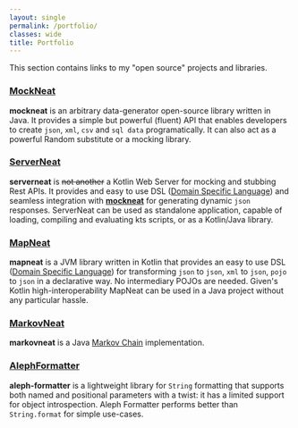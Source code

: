 ```yaml
---
layout: single
permalink: /portfolio/
classes: wide
title: Portfolio
---
```


This section contains links to my "open source" projects and libraries. 

### [MockNeat](https://www.mockneat.com/)

**mockneat** is an arbitrary data-generator open-source library written in Java. It provides a simple but powerful (fluent) API that enables developers to create `json`, `xml`, `csv` and `sql data` programatically. It can also act as a powerful Random substitute or a mocking library.

### [ServerNeat](https://github.com/nomemory/serverneat)

**serverneat** is ~~not another~~ a Kotlin Web Server for mocking and stubbing Rest APIs. It provides and easy to use DSL ([Domain Specific Language](https://en.wikipedia.org/wiki/Domain-specific_language?oldformat=true)) and seamless integration with [**mockneat**](https://www.mockneat.com/) for generating dynamic `json` responses. ServerNeat can be used as standalone application, capable of loading, compiling and evaluating kts scripts, or as a Kotlin/Java library.

### [MapNeat](https://github.com/nomemory/mapneat)

**mapneat** is a JVM library written in Kotlin that provides an easy to use DSL ([Domain Specific Language](https://en.wikipedia.org/wiki/Domain-specific_language?oldformat=true)) for transforming `json` to `json`, `xml` to `json`, `pojo` to `json` in a declarative way. No intermediary POJOs are needed. Given's Kotlin high-interoperability MapNeat can be used in a Java project without any particular hassle.

### [MarkovNeat](https://github.com/nomemory/markovneat)

**markovneat** is a Java [Markov Chain](https://en.wikipedia.org/wiki/Markov_chain?oldformat=true) implementation.

### [AlephFormatter](https://github.com/nomemory/aleph-formatter)

**aleph-formatter** is a lightweight library for `String` formatting that supports both named and positional parameters with a twist: it has a limited support for object introspection. Aleph Formatter performs better than `String.format` for simple use-cases. 